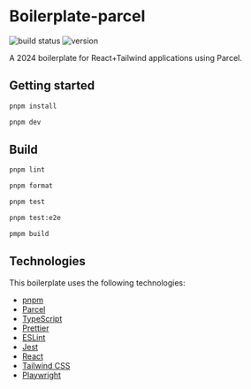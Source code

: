 # Boilerplate-parcel

![build status](https://img.shields.io/github/actions/workflow/status/friedrith/boilerplate-parcel/validate.yml)
![version](https://img.shields.io/github/package-json/v/friedrith/boilerplate-parcel)

A 2024 boilerplate for React+Tailwind applications using Parcel.

## Getting started

```bash
pnpm install

pnpm dev
```

## Build

```bash
pnpm lint

pnpm format

pnpm test

pnpm test:e2e

pmpm build
```

## Technologies

This boilerplate uses the following technologies:

- [pnpm](https://pnpm.io/)
- [Parcel](https://parceljs.org/)
- [TypeScript](https://www.typescriptlang.org/)
- [Prettier](https://prettier.io/)
- [ESLint](https://eslint.org/)
- [Jest](https://jestjs.io/)
- [React](https://reactjs.org/)
- [Tailwind CSS](https://tailwindcss.com/)
- [Playwright](https://playwright.dev/)
